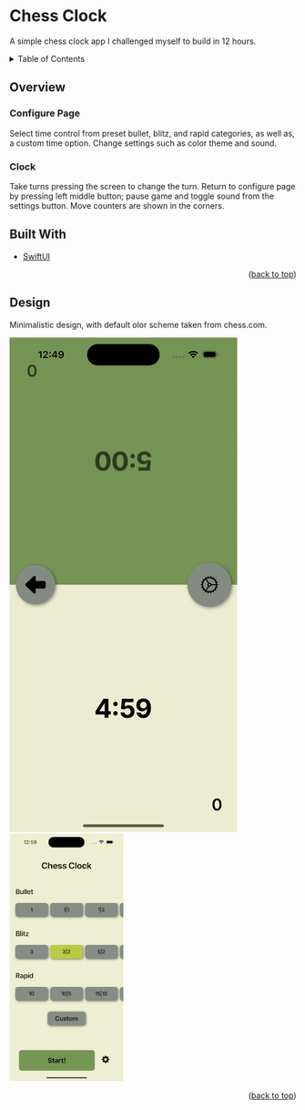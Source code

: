# Chess Clock
A simple chess clock app I challenged myself to build in 12 hours.

<!-- TABLE OF CONTENTS -->
<div id="top"></div>
<details>
  <summary>Table of Contents</summary>
  <ol>
    <li><a href="#overview">Overview</a></li>
    <li><a href="#builtwith">Built With</a></li>
    <li><a href="#design">Design</a></li>
  </ol>
</details>

<!-- Overview -->
<div id="overview">

## Overview
### Configure Page
Select time control from preset bullet, blitz, and rapid categories, as well as, a custom time option. Change settings such as color theme and sound.

### Clock
Take turns pressing the screen to change the turn. Return to configure page by pressing left middle button; pause game and toggle sound from the settings button. Move counters are shown in the corners.

</div>

<!-- Built With -->
<div id="builtwith">

## Built With
* [SwiftUI](https://developer.apple.com/xcode/swiftui/)

</div>
<p align="right">(<a href="#top">back to top</a>)</p>

<!-- Design -->
<div id="design">

## Design
Minimalistic design, with default olor scheme taken from chess.com.

![](https://github.com/silasnevstad/Chess-Clock/blob/main/demos/chessClock.gif)
<img src="https://github.com/silasnevstad/Chess-Clock/blob/main/demos/chessClockWelcomePage.png" width=200>

</div>
<p align="right">(<a href="#top">back to top</a>)</p>
